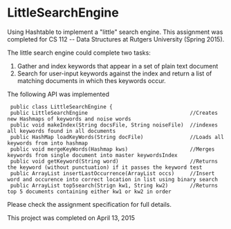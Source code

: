 # LittleSearchEngine

Using Hashtable to implement a "little" search engine. This assignment was completed for CS 112 -- Data Structures at Rutgers University (Spring 2015). 

The little search engine could complete two tasks:
  1. Gather and index keywords that appear in a set of plain text document
  2. Search for user-input keywords against the index and return a list of matching documents in which thes keywords occur.
  
  
The following API was implemented


     public class LittleSearchEngine {
     public LittleSearchEngine                                 //Creates new Hashmaps of keywords and noise words
     public void makeIndex(String docsFile, String noiseFile)  //indexes all keywords found in all documents
     public HashMap loadKeyWords(String docFile)               //Loads all keywords from into hashmap
     public void mergeKeyWords(Hashmap kws)                    //Merges keywords from single document into master keywordsIndex
     public void getKeyword(String word)                       //Returns the keyword (without punctuation) if it passes the keyword test
     public ArrayList insertLastOccurrence(ArrayList occs)     //Insert word and occurence into correct location in list using binary search
     public ArrayList top5search(Strign kw1, String kw2)       //Returns top 5 documents containing either kw1 or kw2 in order
     

Please check the assignment specification for full details.

This project was completed on April 13, 2015
